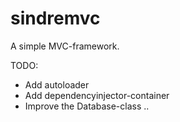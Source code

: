 sindremvc
=========
A simple MVC-framework.

TODO:
- Add autoloader
- Add dependencyinjector-container
- Improve the Database-class
..
